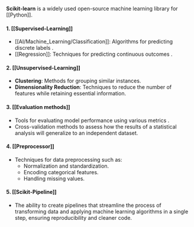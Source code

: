 **Scikit-learn** is a widely used open-source machine learning library for [[Python]]. 
#### 1. [[Supervised-Learning]]
- [[AI/Machine_Learning/Classification]]: Algorithms for predicting discrete labels .
- [[Regression]]: Techniques for predicting continuous outcomes .
#### 2. [[Unsupervised-Learning]]
- **Clustering**: Methods for grouping similar instances.
- **Dimensionality Reduction**: Techniques to reduce the number of features while retaining essential information.
#### 3. [[Evaluation methods]]
- Tools for evaluating model performance using various metrics .
- Cross-validation methods to assess how the results of a statistical analysis will generalize to an independent dataset.
#### 4. [[Preprocessor]]
- Techniques for data preprocessing such as:
    - Normalization and standardization.
    - Encoding categorical features.
    - Handling missing values.
#### 5. [[Scikit-Pipeline]]
- The ability to create pipelines that streamline the process of transforming data and applying machine learning algorithms in a single step, ensuring reproducibility and cleaner code.
